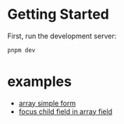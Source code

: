 # Getting Started

First, run the development server:

```bash
pnpm dev
```

# examples
- [array simple form](http://localhost:3000/array-form)
- [focus child field in array field](http://localhost:3000/array-form/child-field)
